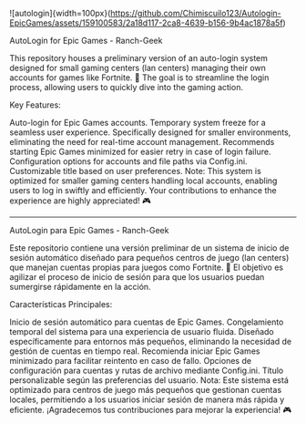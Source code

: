 



![autologin]{width=100px}(https://github.com/Chimiscuilo123/Autologin-EpicGames/assets/159100583/2a18d117-2ca8-4639-b156-9b4ac1878a5f)




AutoLogin for Epic Games - Ranch-Geek

This repository houses a preliminary version of an auto-login system designed for small gaming centers (lan centers) managing their own accounts for games like Fortnite. 🚀 The goal is to streamline the login process, allowing users to quickly dive into the gaming action.

Key Features:

Auto-login for Epic Games accounts.
Temporary system freeze for a seamless user experience.
Specifically designed for smaller environments, eliminating the need for real-time account management.
Recommends starting Epic Games minimized for easier retry in case of login failure.
Configuration options for accounts and file paths via Config.ini.
Customizable title based on user preferences.
Note: This system is optimized for smaller gaming centers handling local accounts, enabling users to log in swiftly and efficiently. Your contributions to enhance the experience are highly appreciated! 🎮

****************************************************************************************************

AutoLogin para Epic Games - Ranch-Geek

Este repositorio contiene una versión preliminar de un sistema de inicio de sesión automático diseñado para pequeños centros de juego (lan centers) que manejan cuentas propias para juegos como Fortnite. 🚀 El objetivo es agilizar el proceso de inicio de sesión para que los usuarios puedan sumergirse rápidamente en la acción.

Características Principales:

Inicio de sesión automático para cuentas de Epic Games.
Congelamiento temporal del sistema para una experiencia de usuario fluida.
Diseñado específicamente para entornos más pequeños, eliminando la necesidad de gestión de cuentas en tiempo real.
Recomienda iniciar Epic Games minimizado para facilitar reintento en caso de fallo.
Opciones de configuración para cuentas y rutas de archivo mediante Config.ini.
Título personalizable según las preferencias del usuario.
Nota: Este sistema está optimizado para centros de juego más pequeños que gestionan cuentas locales, permitiendo a los usuarios iniciar sesión de manera más rápida y eficiente. ¡Agradecemos tus contribuciones para mejorar la experiencia! 🎮
